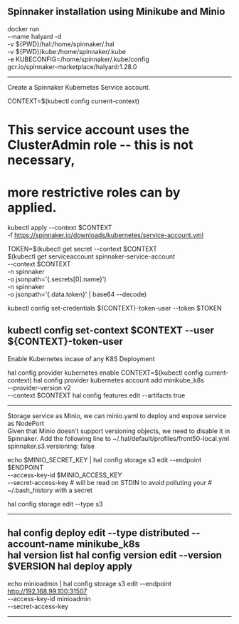 Spinnaker installation using Minikube and Minio
---------------------------------------------
docker run\
    --name halyard -d \
    -v ${PWD}/hal:/home/spinnaker/.hal \
    -v ${PWD}/kube:/home/spinnaker/.kube \
    -e KUBECONFIG=/home/spinnaker/.kube/config \
    gcr.io/spinnaker-marketplace/halyard:1.28.0

---------------------------------------------
Create a Spinnaker Kubernetes Service account.

CONTEXT=$(kubectl config current-context)

# This service account uses the ClusterAdmin role -- this is not necessary,
# more restrictive roles can by applied.
kubectl apply --context $CONTEXT \
    -f https://spinnaker.io/downloads/kubernetes/service-account.yml

TOKEN=$(kubectl get secret --context $CONTEXT \
   $(kubectl get serviceaccount spinnaker-service-account \
       --context $CONTEXT \
       -n spinnaker \
       -o jsonpath='{.secrets[0].name}') \
   -n spinnaker \
   -o jsonpath='{.data.token}' | base64 --decode)

kubectl config set-credentials ${CONTEXT}-token-user --token $TOKEN

kubectl config set-context $CONTEXT --user ${CONTEXT}-token-user
---------------------------------------------
Enable Kubernetes incase of any K8S Deployment

hal config provider kubernetes enable
CONTEXT=$(kubectl config current-context)
hal config provider kubernetes account add minikube_k8s \
    --provider-version v2 \
    --context $CONTEXT
hal config features edit --artifacts true

---------------------------------------------
Storage service as Minio, we can minio.yaml to deploy and expose service as NodePort  
Given that Minio doesn’t support versioning objects, we need to disable it in Spinnaker. Add the following line to
~/.hal/default/profiles/front50-local.yml
spinnaker.s3.versioning: false


echo $MINIO_SECRET_KEY | hal config storage s3 edit --endpoint $ENDPOINT \
    --access-key-id $MINIO_ACCESS_KEY \
    --secret-access-key
    # will be read on STDIN to avoid polluting your
    # ~/.bash_history with a secret

hal config storage edit --type s3

-----------------------------------------------
hal config deploy edit --type distributed --account-name minikube_k8s   
hal version list
hal config version edit --version $VERSION
hal deploy apply
-----------------------------------------------

echo minioadmin | hal config storage s3 edit --endpoint http://192.168.99.100:31507 \
    --access-key-id minioadmin \
    --secret-access-key    

--------------------------------------------------------------------------------------------------------------------------------------------
